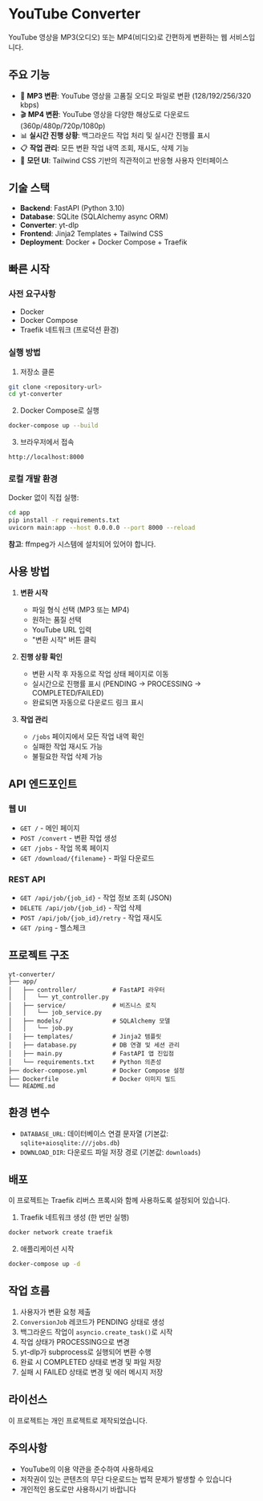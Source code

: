 # YouTube Converter

YouTube 영상을 MP3(오디오) 또는 MP4(비디오)로 간편하게 변환하는 웹 서비스입니다.

## 주요 기능

- 🎵 **MP3 변환**: YouTube 영상을 고품질 오디오 파일로 변환 (128/192/256/320 kbps)
- 🎬 **MP4 변환**: YouTube 영상을 다양한 해상도로 다운로드 (360p/480p/720p/1080p)
- 📊 **실시간 진행 상황**: 백그라운드 작업 처리 및 실시간 진행률 표시
- 📋 **작업 관리**: 모든 변환 작업 내역 조회, 재시도, 삭제 기능
- 🎨 **모던 UI**: Tailwind CSS 기반의 직관적이고 반응형 사용자 인터페이스

## 기술 스택

- **Backend**: FastAPI (Python 3.10)
- **Database**: SQLite (SQLAlchemy async ORM)
- **Converter**: yt-dlp
- **Frontend**: Jinja2 Templates + Tailwind CSS
- **Deployment**: Docker + Docker Compose + Traefik

## 빠른 시작

### 사전 요구사항

- Docker
- Docker Compose
- Traefik 네트워크 (프로덕션 환경)

### 실행 방법

1. 저장소 클론
```bash
git clone <repository-url>
cd yt-converter
```

2. Docker Compose로 실행
```bash
docker-compose up --build
```

3. 브라우저에서 접속
```
http://localhost:8000
```

### 로컬 개발 환경

Docker 없이 직접 실행:

```bash
cd app
pip install -r requirements.txt
uvicorn main:app --host 0.0.0.0 --port 8000 --reload
```

**참고**: ffmpeg가 시스템에 설치되어 있어야 합니다.

## 사용 방법

1. **변환 시작**
   - 파일 형식 선택 (MP3 또는 MP4)
   - 원하는 품질 선택
   - YouTube URL 입력
   - "변환 시작" 버튼 클릭

2. **진행 상황 확인**
   - 변환 시작 후 자동으로 작업 상태 페이지로 이동
   - 실시간으로 진행률 표시 (PENDING → PROCESSING → COMPLETED/FAILED)
   - 완료되면 자동으로 다운로드 링크 표시

3. **작업 관리**
   - `/jobs` 페이지에서 모든 작업 내역 확인
   - 실패한 작업 재시도 가능
   - 불필요한 작업 삭제 가능

## API 엔드포인트

### 웹 UI
- `GET /` - 메인 페이지
- `POST /convert` - 변환 작업 생성
- `GET /jobs` - 작업 목록 페이지
- `GET /download/{filename}` - 파일 다운로드

### REST API
- `GET /api/job/{job_id}` - 작업 정보 조회 (JSON)
- `DELETE /api/job/{job_id}` - 작업 삭제
- `POST /api/job/{job_id}/retry` - 작업 재시도
- `GET /ping` - 헬스체크

## 프로젝트 구조

```
yt-converter/
├── app/
│   ├── controller/          # FastAPI 라우터
│   │   └── yt_controller.py
│   ├── service/             # 비즈니스 로직
│   │   └── job_service.py
│   ├── models/              # SQLAlchemy 모델
│   │   └── job.py
│   ├── templates/           # Jinja2 템플릿
│   ├── database.py          # DB 연결 및 세션 관리
│   ├── main.py              # FastAPI 앱 진입점
│   └── requirements.txt     # Python 의존성
├── docker-compose.yml       # Docker Compose 설정
├── Dockerfile               # Docker 이미지 빌드
└── README.md
```

## 환경 변수

- `DATABASE_URL`: 데이터베이스 연결 문자열 (기본값: `sqlite+aiosqlite:///jobs.db`)
- `DOWNLOAD_DIR`: 다운로드 파일 저장 경로 (기본값: `downloads`)

## 배포

이 프로젝트는 Traefik 리버스 프록시와 함께 사용하도록 설정되어 있습니다.

1. Traefik 네트워크 생성 (한 번만 실행)
```bash
docker network create traefik
```

2. 애플리케이션 시작
```bash
docker-compose up -d
```

## 작업 흐름

1. 사용자가 변환 요청 제출
2. `ConversionJob` 레코드가 PENDING 상태로 생성
3. 백그라운드 작업이 `asyncio.create_task()`로 시작
4. 작업 상태가 PROCESSING으로 변경
5. yt-dlp가 subprocess로 실행되어 변환 수행
6. 완료 시 COMPLETED 상태로 변경 및 파일 저장
7. 실패 시 FAILED 상태로 변경 및 에러 메시지 저장

## 라이선스

이 프로젝트는 개인 프로젝트로 제작되었습니다.

## 주의사항

- YouTube의 이용 약관을 준수하여 사용하세요
- 저작권이 있는 콘텐츠의 무단 다운로드는 법적 문제가 발생할 수 있습니다
- 개인적인 용도로만 사용하시기 바랍니다
